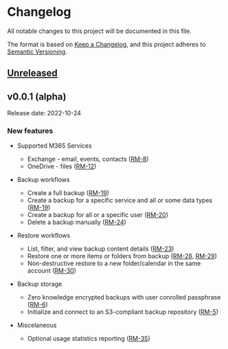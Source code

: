 # Changelog

All notable changes to this project will be documented in this file.

The format is based on [Keep a Changelog](https://keepachangelog.com/en/1.0.0/),
and this project adheres to [Semantic Versioning](https://semver.org/spec/v2.0.0.html).

## [Unreleased]

[Unreleased]: https://github.com/https://github.com/alcionai/corso/compare/...HEAD

## v0.0.1 (alpha)

Release date: 2022-10-24

### New features

* Supported M365 Services
  * Exchange - email, events, contacts ([RM-8](https://github.com/alcionai/corso-roadmap/issues/28))
  * OneDrive - files ([RM-12](https://github.com/alcionai/corso-roadmap/issues/28))

* Backup workflows
  * Create a full backup ([RM-19](https://github.com/alcionai/corso-roadmap/issues/19))
  * Create a backup for a specific service and all or some data types ([RM-19](https://github.com/alcionai/corso-roadmap/issues/19))
  * Create a backup for all or a specific user ([RM-20](https://github.com/alcionai/corso-roadmap/issues/20))
  * Delete a backup manually ([RM-24](https://github.com/alcionai/corso-roadmap/issues/24))

* Restore workflows
  * List, filter, and view backup content details ([RM-23](https://github.com/alcionai/corso-roadmap/issues/23))
  * Restore one or more items or folders from backup ([RM-28](https://github.com/alcionai/corso-roadmap/issues/28), [RM-29](https://github.com/alcionai/corso-roadmap/issues/29))
  * Non-destructive restore to a new folder/calendar in the same account ([RM-30](https://github.com/alcionai/corso-roadmap/issues/30))

* Backup storage
  * Zero knowledge encrypted backups with user conrolled passphrase ([RM-6](https://github.com/alcionai/corso-roadmap/issues/6))
  * Initialize and connect to an S3-compliant backup repository ([RM-5](https://github.com/alcionai/corso-roadmap/issues/5))

* Miscelaneous
  * Optional usage statistics reporting ([RM-35](https://github.com/alcionai/corso-roadmap/issues/35))
